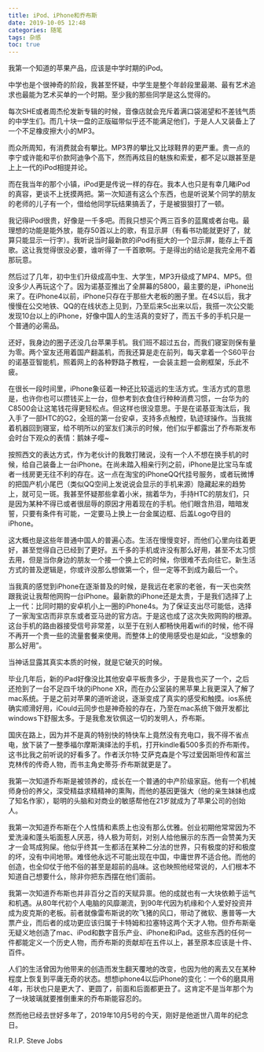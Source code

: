 ```yaml
---
title: iPod、iPhone和乔布斯
date: 2019-10-05 12:48
categories: 随笔
tags: 杂感
toc: true
---
```


我第一个知道的苹果产品，应该是中学时期的iPod。

中学也是个很神奇的阶段，我甚至怀疑，中学生是整个年龄段里最潮、最有艺术追求也最能为艺术买单的一个时期。至少我的那些同学是这么觉得的。

每次SHE或者周杰伦发新专辑的时候，音像店就会充斥着满口袋渴望和不差钱气质的中学生们。而几十块一盘的正版磁带似乎还不能满足他们，于是人人又装备上了一个不足橡皮擦大小的MP3。

而众所周知，有消费就会有攀比。MP3界的攀比又比球鞋界的更严重。贵一点的李宁或许能和平价款阿迪争个高下，然而再炫目的魅族和索爱，都不足以跟甚至是上上一代的iPod相提并论。

而在我当年的那个小镇，iPod更是传说一样的存在。我本人也只是有幸几睹iPod的真容，更谈不上抚摸两把。第一次知道有这么个东西，也是听说某个同学的朋友的老师的儿子有一个，借给他同学玩结果搞丢了，于是被狠狠打了一顿。

我记得iPod很贵，好像是一千多吧。而我只想买个两三百多的蓝魔或者台电。最理想的功能是能外放，能存50首以上的歌，有显示屏（有看书功能就更好了，就算只能显示一行字）。我听说当时最新款的iPod有挺大的一个显示屏，能存上千首歌。这让我觉得很没必要，谁听得了一千首歌啊。于是得出的结论是我完全用不着那玩意。

然后过了几年，初中生们升级成高中生、大学生，MP3升级成了MP4、MP5。但没多少人再玩这个了。因为诺基亚推出了全屏幕的5800，最主要的是，iPhone出来了。在iPhone4以前，iPhone只存在于那些大老板的圈子里。在4S以后，我才慢慢在公交地铁、QQ的在线状态上见到，乃至后来5c出来以后，我搭一次公交能发现10台以上的iPhone，好像中国人的生活真的变好了，而五千多的手机只是一个普通的必需品。

还好，我身边的圈子还没几台苹果手机。我们班不超过五台，而我们寝室则保有量为零。两个室友还用着国产翻盖机，而我还算是走在前列，每天拿着一个S60平台的诺基亚智能机，照着网上的各种野路子教程，一会装主题一会刷框架，乐此不疲。

在很长一段时间里，iPhone象征着一种还比较遥远的生活方式。生活方式的意思是，也许你也可以攒钱买上一台，但参考到衣食住行种种消费习惯，一台华为的C8500会让这笔钱花得更轻松点。但这样也很没意思。于是在诺基亚淘汰后，我入手了一部HTC的G2，全班的第一台安卓，支持多点触控，轨迹球操作。当我揣着机器回到寝室，给不明所以的室友们演示的时候，他们似乎都露出了乔布斯发布会时台下观众的表情：鹅妹子嘤~

按照西文的表达方式，作为老伙计的我敢打赌说，没有一个人不想在换手机的时候，给自己装备上一台iPhone。在尚未踏入相亲行列之前，iPhone是比宝马车或者一线房更无往不利的存在。这一点在淘宝的iPhoneQQ代挂号服务，或者玩微博的把国产机小尾巴（类似QQ空间上发说说会显示的手机来源）隐藏起来的趋势上，就可见一斑。我甚至怀疑那些拿着小米，揣着华为，手持HTC的朋友们，只是因为某种不得已或者很屈辱的原因才用着现在的手机。他们眼含热泪，暗暗发誓，只要有条件有可能，一定要马上换上一台金属边框、后盖Logo夺目的iPhone。

这大概也是这些年普通中国人的普遍心态。生活在慢慢变好，而他们心里向往着更好，甚至觉得自己已经到了更好。五千多的手机或许没有那么好用，甚至不太习惯去用，但是当你身边的朋友一个接一个换上它的时候，你很难不去向往它。新生活方式的普及逻辑是，你或许没那么想做第一个，但一定等不到成为最后一个。

当我真的感觉到iPhone在逐渐普及的时候，是我远在老家的老爸，有一天也突然跟我说让我帮他网购一台iPhone。最新款的iPhone还是太贵，于是我们选择了上上一代：比同时期的安卓机小上一圈的iPhone4s。为了保证支出尽可能低，选择了一家淘宝店而非京东或者亚马逊的官方店。于是这也成了这次失败网购的根源。这台手机的路由器接受信号非常差，以至于在别人都畅快用着wifi的时候，他不得不再开一个贵一些的流量套餐来使用。而整体上的使用感受也是如此，“没想象的那么好用”。

当神话显露其真实本质的时候，就是它破灭的时候。

毕业几年后，新的iPad好像没比其他安卓平板贵多少，于是我也买了一个，之后还抢到了一台不足四千块的iPhone XR，而在办公室装的黑苹果上我更深入了解了mac系统。于是之前对苹果的道听途说，逐渐变成了真实的感受和触摸。ios系统确实顺滑好用，iCould云同步也是神奇般的存在，乃至在mac系统下做开发都比windows下舒服太多。于是我愈发钦佩这一切的发明人，乔布斯。

国庆在路上，因为并不是真的特别快的特快车上竟然没有充电口，我不得不省点电，放下装了一整季福尔摩斯演绎法的手机，打开kindle看500多页的乔布斯传。这书比我之前听说的好看多了。作者沃尔特·艾萨克森是个写过爱因斯坦传和富兰克林传的传奇人物，而书主角史蒂芬·乔布斯就更是了。

我第一次知道乔布斯是被领养的，成长在一个普通的中产阶级家庭。他有一个机械师身份的养父，深受精益求精精神的熏陶，而他的基因更强大（他的亲生妹妹也成了知名作家），聪明的头脑和对商业的敏感帮他在21岁就成为了苹果公司的创始人。

我第一次知道乔布斯在个人性情和素质上也没有那么优雅。创业初期他常常因为不爱洗澡和蓬头垢面惹人厌恶，待人极为苛刻，对别人给他展示的东西一会赞美为天才一会骂成狗屎。他似乎终其一生都活在某种二分法的世界，只有极度的好和极度的坏，没有中间地带。难怪他永远不可能出现在中国，中庸世界不适合他。而他的创造，也全仰仗于他不俗的甚至是超前的品味。这也映照他经常说的，人们根本不知道自己想要什么，除非你把东西摆在他们面前。

我第一次知道乔布斯也并非百分之百的天赋异禀。他的成就也有一大块依赖于运气和机遇。从80年代初个人电脑的风靡潮流，到90年代因为机缘和个人爱好投资并成为皮克斯的老板。前者就像雷布斯说的吹飞猪的风口，带动了微软、惠普等一大票产业，而后者的成功更应该归属于卡特姆和拉塞特这两个天才人物。但乔布斯毫无疑义地创造了mac、iPod和数字音乐产业、iPhone和iPad。这些东西的任何一件都能定义一个历史人物，而乔布斯的贡献却在五件以上，甚至原本应该是十件、百件。

人们的生活曾因为他带来的创造而发生翻天覆地的改变，也因为他的离去又在某种程度上恢复到平庸无奇的状态。想想iphone4以后iPhone的变化：一个6的磨具用4年，形状也只是更大了、更圆了，前面和后面都更丑了。这肯定不是当年那个为了一块玻璃就要推倒重来的乔布斯能容忍的。

然而他已经去世好多年了，2019年10月5号的今天，刚好是他逝世八周年的纪念日。

R.I.P. Steve Jobs
